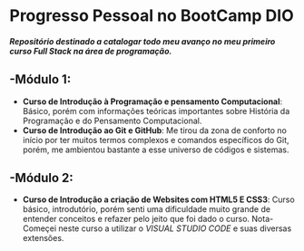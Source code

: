 # Progresso Pessoal no BootCamp DIO
##### Repositório destinado a catalogar todo meu avanço no meu primeiro curso Full Stack na área de programação. ##### 

## -Módulo 1: ##

* **Curso de Introdução à Programação e pensamento Computacional**: Básico, porém com informações teóricas importantes sobre História da Programação e do Pensamento Computacional.
* **Curso de Introdução ao Git e GitHub**: Me tirou da zona de conforto no início por ter muitos termos complexos e comandos específicos do Git, porém, me ambientou bastante a esse universo de códigos e sistemas.

## -Módulo 2: ##

* **Curso de Introdução a criação de Websites com HTML5 E CSS3**: Curso básico, introdutório, porém senti uma dificuldade muito grande de entender conceitos e refazer pelo jeito que foi dado o curso. Nota- Começei neste curso a utilizar o _VISUAL STUDIO CODE_ e suas diversas extensões.